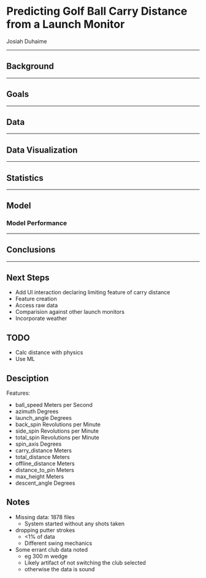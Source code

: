 # Predicting Golf Ball Carry Distance from a Launch Monitor

Josiah Duhaime

---

## Background

---

## Goals

---

## Data

---

## Data Visualization

---

## Statistics

---

## Model

### Model Performance

---

## Conclusions

---

## Next Steps

* Add UI interaction declaring limiting feature of carry distance
* Feature creation
* Access raw data
* Comparision against other launch monitors
* Incorporate weather


## TODO

* Calc distance with physics
* Use ML

## Desciption

Features:

* ball_speed          Meters per Second
* azimuth             Degrees
* launch_angle        Degrees
* back_spin           Revolutions per Minute
* side_spin           Revolutions per Minute
* total_spin          Revolutions per Minute
* spin_axis           Degrees
* carry_distance      Meters
* total_distance      Meters
* offline_distance    Meters
* distance_to_pin     Meters
* max_height          Meters
* descent_angle       Degrees

## Notes

* Missing data: 1878 files
    * System started without any shots taken
* dropping putter strokes
    * <1% of data
    * Different swing mechanics
* Some errant club data noted
    * eg 300 m wedge
    * Likely artifact of not switching the club selected
    * otherwise the data is sound

